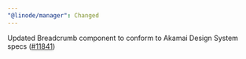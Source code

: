 ```yaml
---
"@linode/manager": Changed
---
```


Updated Breadcrumb component to conform to Akamai Design System specs ([#11841](https://github.com/linode/manager/pull/11841))
